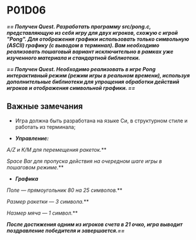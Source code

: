 # P01D06

***== Получен Quest. Разработать программу src/pong.c, представляющую из себя игру для двух 
игроков, схожую с игрой "Pong". Для отображения графики использовать только символьную (ASCII) 
графику (с выводом в терминал). Вам необходимо реализовать пошаговый вариант исключительно в рамках уже изученного материала и стандартной библиотеки.*** 

***== Получен Quest. Необходимо реализовать в игре Pong интерактивный режим (режим игры в реальном времени), используя дополнительные библиотеки для упрощения обработки действий игроков и отображения символьной графики. ==*** 

## Важные замечания

* Игра должна быть разработана на языке Си, в структурном стиле и работать из терминала;


* ***Управление:***

*A/Z и K/M для перемещения ракеток.***

*Space Bar для пропуска действия на очередном шаге игры в пошаговом режиме.***

* ***Графика***

*Поле — прямоугольник 80 на 25 символов.***

*Размер ракетки — 3 символа.***

*Hазмер мяча — 1 символ.***

***После достижения одним из игроков счета в 21 очко, игра выводит поздравление победителя и завершается.==*** 